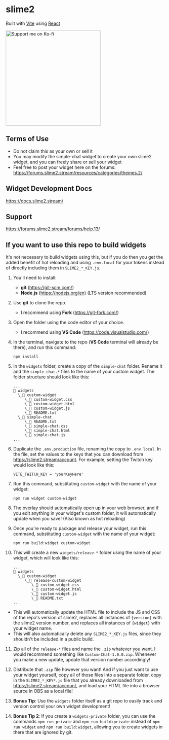 # slime2

Built with [Vite](https://vitejs.dev/) using [React](https://react.dev/)

[<img src='https://i.imgur.com/nb9001m.png' width='300' alt='Support me on Ko-fi' />](https://ko-fi.com/zaytri)

## Terms of Use

- Do not claim this as your own or sell it
- You may modify the simple-chat widget to create your own slime2 widget, and you can freely share or sell your widget
- Feel free to post your widget here on the forums: https://forums.slime2.stream/resources/categories/themes.2/

## Widget Development Docs

https://docs.slime2.stream/

## Support

https://forums.slime2.stream/forums/help.13/

## If you want to use this repo to build widgets

It's not necessary to build widgets using this, but if you do then you get the added benefit of hot reloading and using `.env.local` for your tokens instead of directly including them in `SLIME2_*_KEY.js`.

1.  You'll need to install:

    - **git** (https://git-scm.com/)
    - **Node.js** (https://nodejs.org/en) (LTS version recommended)

2.  Use **git** to clone the repo.

    - I recommend using **Fork** (https://git-fork.com/)

3.  Open the folder using the code editor of your choice.

    - I recommend using **VS Code** (https://code.visualstudio.com/)

4.  In the terminal, navigate to the repo (**VS Code** terminal will already be there), and run this command:

    ```
    npm install
    ```

5.  In the `widgets` folder, create a copy of the `simple-chat` folder. Rename it and the `simple-chat.*` files to the name of your custom widget. The folder structure should look like this:

    ```
    ...
    📁 widgets
      \_📁 custom-widget
         \_📄 custom-widget.css
         \_📄 custom-widget.html
         \_📄 custom-widget.js
         \_📄 README.txt
      \_📁 simple-chat
         \_📄 README.txt
         \_📄 simple-chat.css
         \_📄 simple-chat.html
         \_📄 simple-chat.js
    ...
    ```

6.  Duplicate the `.env.production` file, renaming the copy to `.env.local`. In the file, set the values to the keys that you can download from https://slime2.stream/account. For example, setting the Twitch key would look like this:

    ```shell
    VITE_TWITCH_KEY = 'yourKeyHere'
    ```

7.  Run this command, substituting `custom-widget` with the name of your widget:

    ```
    npm run widget custom-widget
    ```

8.  The overlay should automatically open up in your web browser, and if you edit anything in your widget's custom folder, it will automatically update when you save! (Also known as hot reloading)

9.  Once you're ready to package and release your widget, run this command, substituting `custom-widget` with the name of your widget:

    ```
    npm run build:widget custom-widget
    ```

10. This will create a new `widgets/release-*` folder using the name of your widget, which will look like this:

    ```
    ...
    📁 widgets
      \_📁 custom-widget
         \_📁 release-custom-widget
            \_📄 custom-widget.css
            \_📄 custom-widget.html
            \_📄 custom-widget.js
            \_📄 README.txt
    ...
    ```

- This will automatically update the HTML file to include the JS and CSS of the repo's version of slime2, replaces all instances of `{version}` with the slime2 version number, and replaces all instances of `{widget}` with your widget name.
- This will also automatically delete any `SLIME2_*_KEY.js` files, since they shouldn't be included in a public build.

11. Zip all of the `release-*` files and name the `.zip` whatever you want. I would recommend something like `Custom-Chat-1.0.0.zip`. Whenever you make a new update, update that version number accordingly!

12. Distribute that `.zip` file however you want! And if you just want to use your widget yourself, copy all of those files into a separate folder, copy in the `SLIME2_*_KEY*.js` file that you already downloaded from https://slime2.stream/account, and load your HTML file into a browser source in OBS as a local file!

13. **Bonus Tip**: Use the `widgets` folder itself as a git repo to easily track and version control your own widget development!

14. **Bonus Tip 2**: If you create a `widgets-private` folder, you can use the commands `npm run private` and `npm run build:private` instead of `npm run widget` and `npm run build:widget`, allowing you to create widgets in there that are ignored by git.
